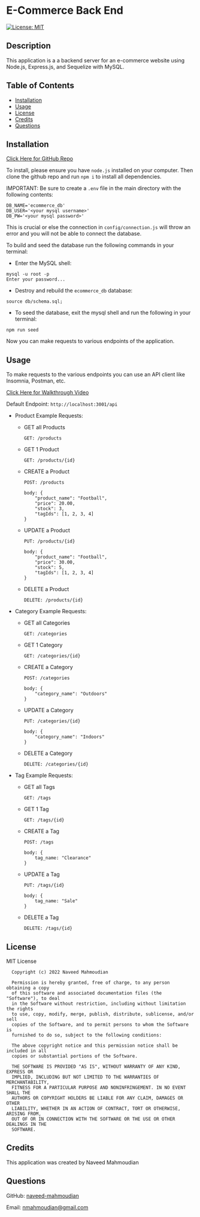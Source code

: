 # E-Commerce Back End

[![License: MIT](https://img.shields.io/badge/License-MIT-yellow.svg)](https://opensource.org/licenses/MIT)

## Description

This application is a a backend server for an e-commerce website using Node.js, Express.js, and Sequelize with MySQL.

## Table of Contents

- [Installation](#installation)
- [Usage](#usage)
- [License](#license)
- [Credits](#credits)
- [Questions](#questions)

## Installation

[Click Here for GitHub Repo](https://github.com/naveed-mahmoudian/Ecommerce-Back-End)

To install, please ensure you have `node.js` installed on your computer. Then clone the github repo and run `npm i` to install all dependencies.

IMPORTANT: Be sure to create a `.env` file in the main directory with the following contents:

```
DB_NAME='ecommerce_db'
DB_USER='<your mysql username>'
DB_PW='<your mysql password>'
```

This is crucial or else the connection in `config/connection.js` will throw an error and you will not be able to connect the database.

To build and seed the database run the following commands in your terminal:

- Enter the MySQL shell:

```
mysql -u root -p
Enter your password...
```

- Destroy and rebuild the `ecommerce_db` database:

```
source db/schema.sql;
```

- To seed the database, exit the mysql shell and run the following in your terminal:

```
npm run seed
```

Now you can make requests to various endpoints of the application.

## Usage

To make requests to the various endpoints you can use an API client like Insomnia, Postman, etc.

[Click Here for Walkthrough Video](https://app.castify.com/view/ab71c7d6-814c-4651-82e7-2954868af555)

Default Endpoint: `http://localhost:3001/api`

- Product Example Requests:

  - GET all Products

    `GET: /products`

  - GET 1 Product

    `GET: /products/{id}`

  - CREATE a Product

    `POST: /products`

    ```
    body: {
        "product_name": "Football",
        "price": 20.00,
        "stock": 3,
        "tagIds": [1, 2, 3, 4]
    }
    ```

  - UPDATE a Product

    `PUT: /products/{id}`

    ```
    body: {
        "product_name": "Football",
        "price": 30.00,
        "stock": 5,
        "tagIds": [1, 2, 3, 4]
    }
    ```

  - DELETE a Product

    `DELETE: /products/{id}`

- Category Example Requests:

  - GET all Categories

    `GET: /categories`

  - GET 1 Category

    `GET: /categories/{id}`

  - CREATE a Category

    `POST: /categories`

    ```
    body: {
        "category_name": "Outdoors"
    }
    ```

  - UPDATE a Category

    `PUT: /categories/{id}`

    ```
    body: {
        "category_name": "Indoors"
    }
    ```

  - DELETE a Category

    `DELETE: /categories/{id}`

- Tag Example Requests:

  - GET all Tags

    `GET: /tags`

  - GET 1 Tag

    `GET: /tags/{id}`

  - CREATE a Tag

    `POST: /tags`

    ```
    body: {
        tag_name: "Clearance"
    }
    ```

  - UPDATE a Tag

    `PUT: /tags/{id}`

    ```
    body: {
        tag_name: "Sale"
    }
    ```

  - DELETE a Tag

    `DELETE: /tags/{id}`

## License

MIT License

      Copyright (c) 2022 Naveed Mahmoudian

      Permission is hereby granted, free of charge, to any person obtaining a copy
      of this software and associated documentation files (the "Software"), to deal
      in the Software without restriction, including without limitation the rights
      to use, copy, modify, merge, publish, distribute, sublicense, and/or sell
      copies of the Software, and to permit persons to whom the Software is
      furnished to do so, subject to the following conditions:

      The above copyright notice and this permission notice shall be included in all
      copies or substantial portions of the Software.

      THE SOFTWARE IS PROVIDED "AS IS", WITHOUT WARRANTY OF ANY KIND, EXPRESS OR
      IMPLIED, INCLUDING BUT NOT LIMITED TO THE WARRANTIES OF MERCHANTABILITY,
      FITNESS FOR A PARTICULAR PURPOSE AND NONINFRINGEMENT. IN NO EVENT SHALL THE
      AUTHORS OR COPYRIGHT HOLDERS BE LIABLE FOR ANY CLAIM, DAMAGES OR OTHER
      LIABILITY, WHETHER IN AN ACTION OF CONTRACT, TORT OR OTHERWISE, ARISING FROM,
      OUT OF OR IN CONNECTION WITH THE SOFTWARE OR THE USE OR OTHER DEALINGS IN THE
      SOFTWARE.

## Credits

This application was created by Naveed Mahmoudian

## Questions

GitHub: [naveed-mahmoudian](https://www.github.com/naveed-mahmoudian/)

Email: nmahmoudian@gmail.com
